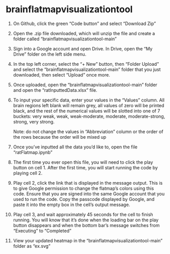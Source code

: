 # brainflatmapvisualizationtool
1. On Github, click the green “Code button” and select “Download Zip”
2. Open the .zip file downloaded, which will unzip the file and create a folder called “brainflatmapvisualizationtool-main”
3. Sign into a Google account and open Drive. In Drive, open the “My Drive” folder on the left side menu.
4. In the top left corner, select the “+ New” button, then “Folder Upload” and select the “brainflatmapvisualizationtool-main” folder that you just downloaded, then select “Upload” once more.
5. Once uploaded, open the “brainflatmapvisualizationtool-main” folder and open the “ratInputtedData.xlsx” file.
6. To input your specific data, enter your values in the “Values” column. All brain regions left blank will remain grey, all values of zero will be printed black, and the rest of the numerical values will be slotted into one of 7 buckets: very weak, weak, weak-moderate, moderate, moderate-strong, strong, very strong.
    
    Note: do not change the values in “Abbreviation” column or the order of the rows because the order will be mixed up
7. Once you’ve inputted all the data you’d like to, open the file “ratFlatmap.ipynb”
8. The first time you ever open this file, you will need to click the play button on cell 1. After the first time, you will start running the code by playing cell 2.
9. Play cell 2, click the link that is displayed in the message output. This is to give Google permission to change the flatmap’s colors using this code. Ensure that you are signed into the same Google account that you used to run the code. Copy the passcode displayed by Google, and paste it into the empty box in the cell’s output message.
10. Play cell 3, and wait approximately 45 seconds for the cell to finish running. You will know that it’s done when the loading bar on the play button disappears and when the bottom bar’s message switches from “Executing” to “Completed”
11. View your updated heatmap in the “brainflatmapvisualizationtool-main” folder as “ex.svg”
